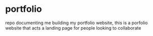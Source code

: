 # portfolio
repo documenting me building my portfolio website, 
 this is a porfolio website that acts a landing page for people looking to collaborate
